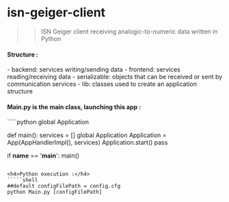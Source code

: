 isn-geiger-client
=================

>>ISN Geiger client receiving analogic-to-numeric data written in Python

<h4>Structure :</h4>
- backend: services writing/sending data
- frontend: services reading/receiving data
- serializable: objects that can be received or sent by communication services
- lib: classes used to create an application structure

<h4>Main.py is the main class, launching this app :</h4>
`````python
global Application

def main():
    services = []
    global Application
    Application = App(AppHandlerImpl(), services)
    Application.start()
    pass

if __name__ == '__main__':
    main()
`````

<h4>Python execution :</h4>
`````shell
##default configFilePath = config.cfg
python Main.py [configFilePath]
`````
